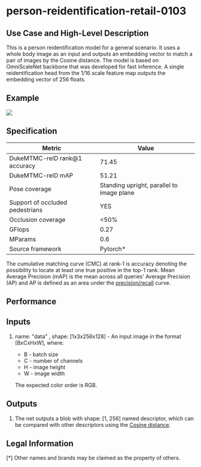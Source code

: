 # person-reidentification-retail-0103

## Use Case and High-Level Description

This is a person reidentification model for a general scenario. It uses a whole body image as an input and outputs an embedding vector to match a pair of images by the Cosine distance. The model is based on OmniScaleNet backbone that was developed for fast inference. A single reidentification head from the 1/16 scale feature map outputs the embedding vector of 256 floats.

## Example

![](./person-reidentification-retail-0079.png)

## Specification

| Metric                            | Value                                     |
|-----------------------------------|-------------------------------------------|
| DukeMTMC-reID rank@1 accuracy       | 71.45                                    |
| DukeMTMC-reID mAP                   | 51.21                                    |
| Pose coverage                     | Standing upright, parallel to image plane |
| Support of occluded pedestrians   | YES                                       |
| Occlusion coverage                | <50%                                      |
| GFlops                            | 0.27                                     |
| MParams                           | 0.6                                     |
| Source framework                  | Pytorch*                                    |

The cumulative matching curve (CMC) at rank-1 is accuracy denoting the possibility to locate at least one true positive in the top-1 rank.
Mean Average Precision (mAP) is the mean across all queries' Average Precision (AP) and AP is defined as an area under the [precision/recall](https://en.wikipedia.org/wiki/Precision_and_recall) curve.

## Performance

## Inputs

1. name: "data" , shape: [1x3x256x128] - An input image in the format [BxCxHxW],
   where:
    - B - batch size
    - C - number of channels
    - H - image height
    - W - image width

   The expected color order is RGB.

## Outputs

1. The net outputs a blob with shape: [1, 256] named descriptor, which can be compared with other descriptors using the [Cosine distance](https://en.wikipedia.org/wiki/Cosine_similarity).

## Legal Information
[*] Other names and brands may be claimed as the property of others.
